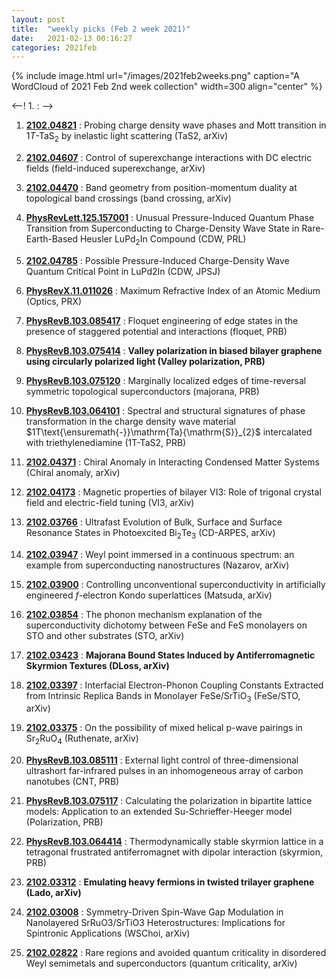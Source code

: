 ```yaml
---
layout: post
title:  "weekly picks (Feb 2 week 2021)"
date:   2021-02-13 00:16:27
categories: 2021feb
---
```


{% include image.html url="/images/2021feb2weeks.png" caption="A WordCloud of 2021 Feb 2nd week collection" width=300 align="center" %}


<--! 1. **[]()** : -->

1. **[2102.04821](http://arxiv.org/abs/2102.04821)** : Probing charge density wave phases and Mott transition in $1T$-TaS$_2$ by inelastic light scattering (TaS2, arXiv)

1. **[2102.04607](http://arxiv.org/abs/2102.04607)** : Control of superexchange interactions with DC electric fields (field-induced superexchange, arXiv)

1. **[2102.04470](http://arxiv.org/abs/2102.04470)** : Band geometry from position-momentum duality at topological band crossings (band crossing, arXiv)

1. **[PhysRevLett.125.157001](https://link.aps.org/doi/10.1103/PhysRevLett.125.157001)** : Unusual Pressure-Induced Quantum Phase Transition from Superconducting to Charge-Density Wave State in Rare-Earth-Based Heusler ${\mathrm{LuPd}}_{2}\mathrm{In}$ Compound (CDW, PRL)

1. **[2102.04785](http://arxiv.org/abs/2102.04785)** : Possible Pressure-Induced Charge-Density Wave Quantum Critical Point in LuPd2In (CDW, JPSJ)


1. **[PhysRevX.11.011026](https://link.aps.org/doi/10.1103/PhysRevX.11.011026)** : Maximum Refractive Index of an Atomic Medium (Optics, PRX)

1. **[PhysRevB.103.085417](https://link.aps.org/doi/10.1103/PhysRevB.103.085417)** : Floquet engineering of edge states in the presence of staggered potential and interactions (floquet, PRB)

1. **[PhysRevB.103.075414](https://link.aps.org/doi/10.1103/PhysRevB.103.075414)** : **Valley polarization in biased bilayer graphene using circularly polarized light (Valley polarization, PRB)**

1. **[PhysRevB.103.075120](https://link.aps.org/doi/10.1103/PhysRevB.103.075120)** : Marginally localized edges of time-reversal symmetric topological superconductors (majorana, PRB)

1. **[PhysRevB.103.064101](https://link.aps.org/doi/10.1103/PhysRevB.103.064101)** : Spectral and structural signatures of phase transformation in the charge density wave material $1T\text{\ensuremath{-}}\mathrm{Ta}{\mathrm{S}}_{2}$ intercalated with triethylenediamine (1T-TaS2, PRB)

1. **[2102.04371](http://arxiv.org/abs/2102.04371)** : Chiral Anomaly in Interacting Condensed Matter Systems (Chiral anomaly, arXiv)

1. **[2102.04173](http://arxiv.org/abs/2102.04173)** : Magnetic properties of bilayer VI3: Role of trigonal crystal field and electric-field tuning (VI3, arXiv)


1. **[2102.03766](http://arxiv.org/abs/2102.03766)** : Ultrafast Evolution of Bulk, Surface and Surface Resonance States in Photoexcited Bi$_{2}$Te$_{3}$ (CD-ARPES, arXiv)

1. **[2102.03947](http://arxiv.org/abs/2102.03947)** : Weyl point immersed in a continuous spectrum: an example from superconducting nanostructures (Nazarov, arXiv)

1. **[2102.03900](http://arxiv.org/abs/2102.03900)** : Controlling unconventional superconductivity in artificially engineered $f$-electron Kondo superlattices (Matsuda, arXiv)

1. **[2102.03854](http://arxiv.org/abs/2102.03854)** : The phonon mechanism explanation of the superconductivity dichotomy between FeSe and FeS monolayers on STO and other substrates (STO, arXiv)

1. **[2102.03423](http://arxiv.org/abs/2102.03423)** : **Majorana Bound States Induced by Antiferromagnetic Skyrmion Textures (DLoss, arXiv)**

1. **[2102.03397](http://arxiv.org/abs/2102.03397)** : Interfacial Electron-Phonon Coupling Constants Extracted from Intrinsic Replica Bands in Monolayer FeSe/SrTiO$_3$ (FeSe/STO, arXiv)

1. **[2102.03375](http://arxiv.org/abs/2102.03375)** : On the possibility of mixed helical p-wave pairings in Sr$_2$RuO$_4$ (Ruthenate, arXiv)


1. **[PhysRevB.103.085111](https://link.aps.org/doi/10.1103/PhysRevB.103.085111)** : External light control of three-dimensional ultrashort far-infrared pulses in an inhomogeneous array of carbon nanotubes (CNT, PRB)

1. **[PhysRevB.103.075117](https://link.aps.org/doi/10.1103/PhysRevB.103.075117)** : Calculating the polarization in bipartite lattice models: Application to an extended Su-Schrieffer-Heeger model (Polarization, PRB)

1. **[PhysRevB.103.064414](https://link.aps.org/doi/10.1103/PhysRevB.103.064414)** : Thermodynamically stable skyrmion lattice in a tetragonal frustrated antiferromagnet with dipolar interaction (skyrmion, PRB)



1. **[2102.03312](http://arxiv.org/abs/2102.03312)** : **Emulating heavy fermions in twisted trilayer graphene (Lado, arXiv)**

1. **[2102.03008](http://arxiv.org/abs/2102.03008)** : Symmetry-Driven Spin-Wave Gap Modulation in Nanolayered SrRuO3/SrTiO3 Heterostructures: Implications for Spintronic Applications (WSChoi, arXiv)

1. **[2102.02822](http://arxiv.org/abs/2102.02822)** : Rare regions and avoided quantum criticality in disordered Weyl semimetals and superconductors (quantum criticality, arXiv)
